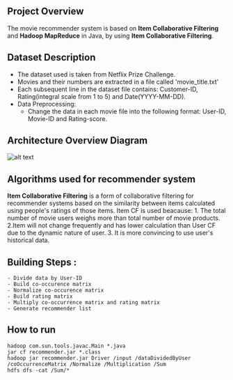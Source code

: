 ## Project Overview 
The movie recommender system is based on **Item Collaborative Filtering** and **Hadoop MapReduce** in Java, by using **Item Collaborative Filtering**.

## Dataset Description
- The dataset used is taken from Netflix Prize Challenge. 
- Movies and their numbers are extracted in a file called 'movie_title.txt'
- Each subsequent line in the dataset file contains: Customer-ID, Rating(integral scale from 1 to 5) and Date(YYYY-MM-DD).
- Data Preprocessing:
	 - Change the data in each movie file into the following format: User-ID, Movie-ID and Rating-score.
	 
## Architecture Overview Diagram
![alt text](https://github.com/jieren123/Bigdata_Project_Recommender_System/blob/master/Pictures-Diagrams/RecommenderSystem_1.png
 "Recommender System")
 
## Algorithms used for recommender system
**Item Collaborative Filtering** is a form of collaborative filtering for recommender systems based on the similarity between items calculated using people's ratings of those items. Item CF is used beacause: 1. The total number of movie users weighs more than total number of movie products. 2.Item will not change frequently and has lower calculation than User CF due to the dynamic nature of user. 
3. It is more convincing to use user's historical data. 

## Building Steps :
	- Divide data by User-ID
	- Build co-occurence matrix 
	- Normalize co-occurence matrix 
	- Build rating matrix 
	- Multiply co-occurrence matrix and rating matrix 
	- Generate recommender list 

## How to run 
```
hadoop com.sun.tools.javac.Main *.java
jar cf recommender.jar *.class
hadoop jar recommender.jar Driver /input /dataDividedByUser /coOccurrenceMatrix /Normalize /Multiplication /Sum
hdfs dfs -cat /Sum/*
```


